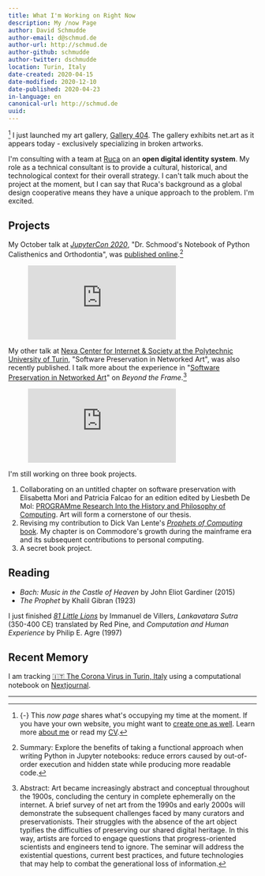 ```yaml
---
title: What I'm Working on Right Now
description: My /now Page
author: David Schmudde
author-email: d@schmud.de
author-url: http://schmud.de
author-github: schmudde
author-twitter: dschmudde
location: Turin, Italy
date-created: 2020-04-15
date-modified: 2020-12-10
date-published: 2020-04-23
in-language: en
canonical-url: http://schmud.de
uuid:
---
```


[^now] <i class="fa fa-image"></i> I just launched my art gallery, [Gallery 404](http://netart.today/). The gallery exhibits net.art as it appears today - exclusively specializing in broken artworks.

[^now]: {-} This *now page* shares what's occupying my time at the moment. If you have your own website, you might want to [create one as well](https://nownownow.com/about). Learn more [about me](/pages/about.html) or read my [CV](/cv.html).

I'm consulting with a team at [Ruca](https://ruca.co/) on an **open digital identity system**. My role as a technical consultant is to provide a cultural, historical, and technological context for their overall strategy. I can't talk much about the project at the moment, but I can say that Ruca's background as a global design cooperative means they have a unique approach to the problem. I'm excited.

## Projects

My October talk at *[JupyterCon 2020](https://jupytercon.com/)*, "Dr. Schmood's Notebook of Python Calisthenics and Orthodontia", was [published online](https://www.youtube.com/watch?v=__0Pr13PQSc).[^jupytercon]

[^jupytercon]: Summary: Explore the benefits of taking a functional approach when writing Python in Jupyter notebooks: reduce errors caused by out-of-order execution and hidden state while producing more readable code.

<figure>
<div class="iframe-wrapper">
<iframe src="https://www.youtube-nocookie.com/embed/__0Pr13PQSc" frameborder="0" allow="accelerometer; autoplay; clipboard-write; encrypted-media; gyroscope; picture-in-picture" allowfullscreen></iframe>
</div>
</figure>

My other talk at [Nexa Center for Internet &amp; Society at the Polytechnic University of Turin](https://nexa.polito.it/mercoledi-133), "Software Preservation in Networked Art", was also recently published. I talk more about the experience in "[Software Preservation in Networked Art](/posts/2020-10-21-software-preservation-networked-art.html)" on *Beyond the Frame*.[^networked-art]

[^networked-art]: Abstract: Art became increasingly abstract and conceptual throughout the 1900s, concluding the century in complete ephemerally on the internet. A brief survey of net art from the 1990s and early 2000s will demonstrate the subsequent challenges faced by many curators and preservationists. Their struggles with the absence of the art object typifies the difficulties of preserving our shared digital heritage. In this way, artists are forced to engage questions that progress-oriented scientists and engineers tend to ignore. The seminar will address the existential questions, current best practices, and future technologies that may help to combat the generational loss of information.

<figure>
<div class="iframe-wrapper">
<iframe src="https://www.youtube-nocookie.com/embed/3JHZAboV3fo?start=629" frameborder="0" allow="accelerometer; autoplay; clipboard-write; encrypted-media; gyroscope; picture-in-picture" allowfullscreen></iframe>
</div>
</figure>

I'm still working on three book projects.

1. Collaborating on an untitled chapter on software preservation with Elisabetta Mori and Patricia Falcao for an edition edited by Liesbeth De Mol: [PROGRAMme Research Into the History and Philosophy of Computing](https://programme.hypotheses.org/). Art will form a cornerstone of our thesis.
2. Revising my contribution to Dick Van Lente's [*Prophets of Computing* book](https://sites.library.queensu.ca/transmissions/computers-and-futures/). My chapter is on Commodore's growth during the mainframe era and its subsequent contributions to personal computing.
3. A secret book project.

## Reading

- *Bach: Music in the Castle of Heaven* by John Eliot Gardiner (2015)
- *The Prophet* by Khalil Gibran (1923)

I just finished [*81 Little Lions*](https://senseis.xmp.net/?81LittleLions) by Immanuel de Villers, *Lankavatara Sutra* (350-400 CE) translated by Red Pine, and *Computation and Human Experience* by Philip E. Agre (1997)

## Recent Memory

I am tracking [🇮🇹 The Corona Virus in Turin, Italy](https://nextjournal.com/schmudde/corona-in-italy) using a computational notebook on [Nextjournal](https://nextjournal.com/schmudde/corona-in-italy).

---
